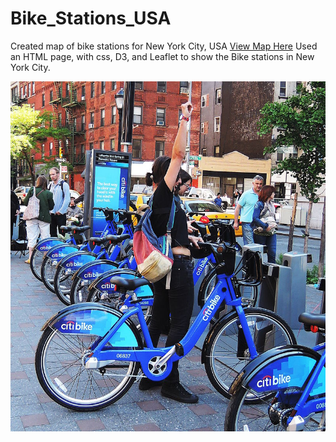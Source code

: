 # Bike_Stations_USA
Created map of bike stations for New York City, USA
[View Map Here](https://sherrykennedy.github.io/Bike_Stations_USA/)
Used an HTML page, with css, D3, and Leaflet to show the Bike stations in New York City.

![Citi-Bikes](citi-bike-station-bikes.jpg)




